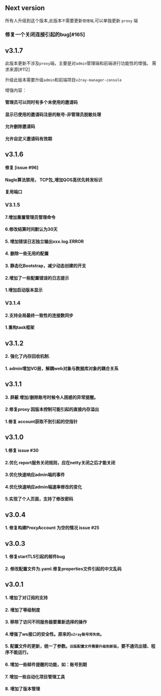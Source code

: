 ## Next version
所有人升级到这个版本,此版本`不`需要更新`管理端`,可以单独更新 `proxy` 端

### 修复一个关闭连接引起的bug[#165]


## v3.1.7
此版本更新不涉及`proxy`端，主要是对`admin`管理端和前端进行功能性的增强。
需求来源[#112]

升级此版本需要升级`admin`和前端项目`v2ray-manager-console`

增强内容：

#### 管理员可以同时有多个未使用的邀请码
#### 显示已使用的邀请码注册的账号-非管理员脱敏处理
#### 允许删除邀请码
#### 允许自定义邀请码有效期

## v3.1.6
#### 修复 [issue #96]
#### Nagle算法禁用， TCP包_增加QOS高优先转发标识
#### 复用端口
### V3.1.5
#### 7.增加重置管理员管理命令
#### 6.修改结算时间默认为30天
#### 5. 增加错误日志独立输出xxx.log.ERROR
#### 4. 删除一些无用的配置
#### 3. 静态化Bootstrap，减少动态创建的开支
#### 2.增加了一些配置错误的日志提示
#### 1.增加启动版本显示
### V3.1.4
#### 2.支持全局最终一致性的连接数同步
#### 1.重构task框架
## v3.1.2
#### 2. 强化了内存回收机制.
#### 1. admin增加VO层，解耦web对象与数据库对象的耦合关系
## v3.1.1
#### 3.	屏蔽 增加/删除账号时候令人困惑的异常提醒。
#### 2.修复proxy 因版本控制可能引起的直接内存溢出
#### 1.修复 account获取不到引起的空指针
## v3.1.0

#### 1.修复 issue #30
#### 2.优化 report服务关闭规则，应在netty关闭之后才能关闭
#### 3.优化快速响应admin端的事件
#### 4.优化快速响应admin端速率修改的变化
#### 5.实现了个人页面，支持了修改密码

## v3.0.4

#### 1. 修复构建ProxyAccount 为空的情况 issue #25


## v3.0.3

#### 1. 修复startTLS引起的邮件bug

#### 2. 修改配置文件为.yaml.修复properties文件引起的中文乱码

## v3.0.1

#### 1. 增加了对订阅的支持

#### 2. 增加了等级制度

#### 3. 移除了访问不同服务器要重新选择的操作

#### 4.增强了ws接口的安全性。原来的`v2ray账号将失效`。

#### 5. 配置文件的更新，统一了参数。`旧版配置文件需要升级到新版`，要不通讯出错、程序不能运行。

#### 6. 增加一些邮件提醒的功能，如：账号到期

#### 7. 增加一些自动化项目管理工具

#### 8. 增加了版本管理

